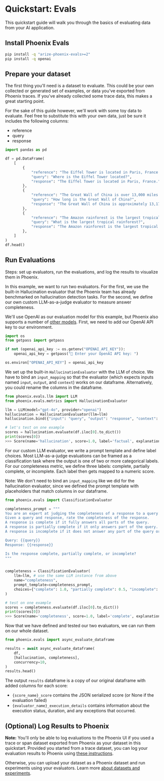 # Quickstart: Evals

This quickstart guide will walk you through the basics of evaluating data from your AI application.

## Install Phoenix Evals

```bash
pip install -q "arize-phoenix-evals>=2"
pip install -q openai
```

## Prepare your dataset

The first thing you'll need is a dataset to evaluate. This could be your own collected or generated set of examples, or data you've exported from Phoenix traces. If you've already collected some trace data, this makes a great starting point.

For the sake of this guide however, we'll work with some toy data to evaluate. Feel free to substitute this with your own data, just be sure it includes the following columns:

* reference
* query
* response

```python
import pandas as pd

df = pd.DataFrame(
    [
        {
            "reference": "The Eiffel Tower is located in Paris, France. It was constructed in 1889 as the entrance arch to the 1889 World's Fair.",
            "query": "Where is the Eiffel Tower located?",
            "response": "The Eiffel Tower is located in Paris, France.",
        },
        {
            "reference": "The Great Wall of China is over 13,000 miles long. It was built over many centuries by various Chinese dynasties to protect against nomadic invasions.",
            "query": "How long is the Great Wall of China?",
            "response": "The Great Wall of China is approximately 13,171 miles (21,196 kilometers) long.",
        },
        {
            "reference": "The Amazon rainforest is the largest tropical rainforest in the world. It covers much of northwestern Brazil and extends into Colombia, Peru and other South American countries.",
            "query": "What is the largest tropical rainforest?",
            "response": "The Amazon rainforest is the largest tropical rainforest in the world. It is home to the largest number of plant and animal species in the world.",
        },
    ]
)
df.head()
```

## Run Evaluations

Steps: set up evaluators, run the evaluations, and log the results to visualize them in Phoenix.&#x20;

In this example, we want to run two evaluators. For the first, we use the built-in Hallucination evaluator that the Phoenix team has already benchmarked on hallucination detection tasks. For the second, we define our own custom LLM-as-a-judge evaluator to measure answer completeness.

We'll use OpenAI as our evaluation model for this example, but Phoenix also supports a number of [other models](how-to-evals/configuring-the-llm.md). First, we need to add our OpenAI API key to our environment.

```python
import os
from getpass import getpass

if not (openai_api_key := os.getenv("OPENAI_API_KEY")):
    openai_api_key = getpass("🔑 Enter your OpenAI API key: ")

os.environ["OPENAI_API_KEY"] = openai_api_key
```

We set up the built-in `HallucinationEvaluator` with the LLM of choice. We have to bind an `input_mapping` so that the evaluator (which expects inputs named `input`, `output`, and `context`) works on our dataframe. Alternatively, you could rename the columns in the dataframe.&#x20;

```python
from phoenix.evals.llm import LLM
from phoenix.evals.metrics import HallucinationEvaluator

llm = LLM(model="gpt-4o", provider="openai")
hallucination = HallucinationEvaluator(llm=llm)
hallucination.bind({"input": "query", "output": "response", "context": "reference"})

# let's test on one example
scores = hallucination.evaluate(df.iloc[0].to_dict())
print(scores[0])
>>> Score(name='hallucination', score=1.0, label='factual', explanation='The response correctly identifies the location of the Eiffel Tower as stated in the context.', metadata={'model': 'gpt-4o'}, source='llm', direction='maximize')
```

For our custom LLM evaluator, we write a prompt template and define label choices. Most LLM-as-a-judge evaluations can be framed as a classification task where the output is one of two or more categorical labels. For our completeness metric, we define three labels: complete, partially complete, or incomplete. Each label then gets mapped to a numeric score.&#x20;

Note: We don't need to bind an `input_mapping` like we did for the hallucination evaluator, since we defined the prompt template with placeholders that match columns in our dataframe.&#x20;

```python
from phoenix.evals import ClassificationEvaluator

completeness_prompt = """
You are an expert at judging the completeness of a response to a query.
Given a query and response, rate the completeness of the response.
A response is complete if it fully answers all parts of the query.
A response is partially complete if it only answers part of the query.
A response is incomplete if it does not answer any part of the query or is not related to the query.

Query: {{query}}
Response: {{response}}

Is the response complete, partially complete, or incomplete?
"""


completeness = ClassificationEvaluator(
    llm=llm, # use the same LLM instance from above
    name="completeness",
    prompt_template=completeness_prompt,
    choices={"complete": 1.0, "partially complete": 0.5, "incomplete": 0.0},
)

# test on one example
scores = completeness.evaluate(df.iloc[0].to_dict())
print(scores[0])
>>> Score(name='completeness', score=1.0, label='complete', explanation='The response directly answers the query by specifying the location of the Eiffel Tower, which was the information requested.', metadata={'model': 'gpt-4o'}, source='llm', direction='maximize')
```

Now that we have defined and tested our two evaluators, we can run them on our whole dataset.&#x20;

```python
from phoenix.evals import async_evaluate_dataframe

results = await async_evaluate_dataframe(
    df,
    [hallucination, completeness],
    concurrency=10,
)
results.head()
```

The output `results` dataframe is a copy of our original dataframe with added columns for each score:

* `{score_name}_score` contains the JSON serialized score (or None if the evaluation failed)
* `{evaluator_name}_execution_details` contains information about the execution status, duration, and any exceptions that occurred.

## (Optional) Log Results to Phoenix

**Note:** You'll only be able to log evaluations to the Phoenix UI if you used a trace or span dataset exported from Phoenix as your dataset in this quickstart. Provided you started from a trace dataset, you can log your evaluation results to Phoenix using [these instructions](https://arize.com/docs/phoenix/tracing/how-to-tracing/llm-evaluations).

Otherwise, you can upload your dataset as a Phoenix dataset and run experiments using your evaluators. Learn more [about datasets and experiments](broken-reference).&#x20;

